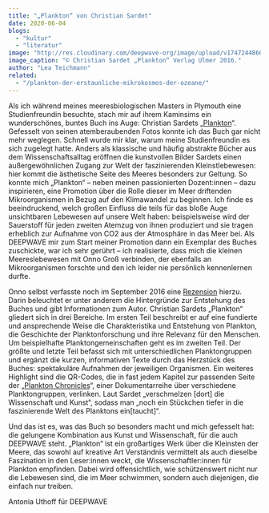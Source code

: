 ```yaml
---
title: "„Plankton“ von Christian Sardet"
date: 2020-06-04
blogs: 
  - "kultur"
  - "literatur"
image: "http://res.cloudinary.com/deepwave-org/image/upload/v1747244860/deepwave.org/Buchcover_Plankton_von_Christian_Sardet-1.jpg"
image_caption: "© Christian Sardet „Plankton“ Verlag Ulmer 2016."
author: "Lea Teichmann"
related: 
  - "/plankton-der-erstaunliche-mikrokosmos-der-ozeane/"
---
```


Als ich während meines meeresbiologischen Masters in Plymouth eine Studienfreundin besuchte, stach mir auf ihrem Kaminsims ein wunderschönes, buntes Buch ins Auge: Christian Sardets „[Plankton](https://www.ulmer.de/usd-5044105/plankton-.html)“. Gefesselt von seinen atemberaubenden Fotos konnte ich das Buch gar nicht mehr weglegen. Schnell wurde mir klar, warum meine Studienfreundin es sich zugelegt hatte. Anders als klassische und häufig abstrakte Bücher aus dem Wissenschaftsalltag eröffnen die kunstvollen Bilder Sardets einen außergewöhnlichen Zugang zur Welt der faszinierenden Kleinstlebewesen: hier kommt die ästhetische Seite des Meeres besonders zur Geltung. So konnte mich „Plankton“ – neben meinen passionierten Dozent:innen – dazu inspirieren, eine Promotion über die Rolle dieser im Meer driftenden Mikroorganismen in Bezug auf den Klimawandel zu beginnen. Ich finde es beeindruckend, welch großen Einfluss die teils für das bloße Auge unsichtbaren Lebewesen auf unsere Welt haben: beispielsweise wird der Sauerstoff für jeden zweiten Atemzug von ihnen produziert und sie tragen erheblich zur Aufnahme von CO2 aus der Atmosphäre in das Meer bei. Als DEEPWAVE mir zum Start meiner Promotion dann ein Exemplar des Buches zuschickte, war ich sehr gerührt – ich realisierte, dass mich die kleinen Meereslebewesen mit Onno Groß verbinden, der ebenfalls an Mikroorganismen forschte und den ich leider nie persönlich kennenlernen durfte.

Onno selbst verfasste noch im September 2016 eine [Rezension](https://www.deepwave.org/plankton-der-erstaunliche-mikrokosmos-der-ozeane/) hierzu. Darin beleuchtet er unter anderem die Hintergründe zur Entstehung des Buches und gibt Informationen zum Autor. Christian Sardets „Plankton“ gliedert sich in drei Bereiche. Im ersten Teil beschreibt er auf eine fundierte und ansprechende Weise die Charakteristika und Entstehung von Plankton, die Geschichte der Planktonforschung und ihre Relevanz für den Menschen. Um beispielhafte Planktongemeinschaften geht es im zweiten Teil. Der größte und letzte Teil befasst sich mit unterschiedlichen Planktongruppen und ergänzt die kurzen, informativen Texte durch das Herzstück des Buches: spektakuläre Aufnahmen der jeweiligen Organismen. Ein weiteres Highlight sind die QR-Codes, die in fast jedem Kapitel zur passenden Seite der „[Plankton Chronicles](http://www.planktonchronicles.org)“, einer Dokumentarreihe über verschiedene Planktongruppen, verlinken. Laut Sardet „verschmelzen \[dort\] die Wissenschaft und Kunst“, sodass man „noch ein Stückchen tiefer in die faszinierende Welt des Planktons ein\[taucht\]“.

Und das ist es, was das Buch so besonders macht und mich gefesselt hat: die gelungene Kombination aus Kunst und Wissenschaft, für die auch DEEPWAVE steht. „Plankton“ ist ein großartiges Werk über die Kleinsten der Meere, das sowohl auf kreative Art Verständnis vermittelt als auch dieselbe Faszination in den Leser:innen weckt, die Wissenschaftler:innen für Plankton empfinden. Dabei wird offensichtlich, wie schützenswert nicht nur die Lebewesen sind, die im Meer schwimmen, sondern auch diejenigen, die einfach nur treiben.

Antonia Uthoff für DEEPWAVE
